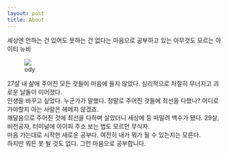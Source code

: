 ```yaml
---
layout: post
title: About
---
```

  
  세상엔 안하는 건 있어도 못하는 건 없다는 마음으로 공부하고 있는 아무것도 모르는 아이티 뉴비

<figure>
  <img src="https://user-images.githubusercontent.com/69098825/89725921-ff606380-da4f-11ea-8b0d-180461203489.JPG" />
  <figcaption>
    ody
  </figcaption>
</figure>

27살 내 삶에 주어진 모든 것들이 마음에 들지 않았다. 심리적으로 처절히 무너지고 괴로운 날들이 이어졌다.  
인생을 바꾸고 싶었다. 누군가가 말했다. 정말로 주어진 것들에 최선을 다했나? 어디로 가야할지 아는 사람은 헤메지 않겠죠.  
깨달음으로 주어진 것에 최선을 다하며 살았더니 세상에 등 떠밀려 백수가 됐다. 29살, 비전공자, 터미널에 아이피 주소 보는 법도 모르던 무식자.  
마음 가는대로 시작한 새로운 공부다. 여전히 내가 뭐가 될 수 있는지는 모른다.  
하지만 뭐든 못 될 것도 없다. 그런 마음으로 공부합니다.  
  
  
  
  
